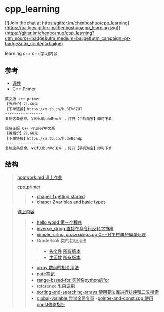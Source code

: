 # cpp_learning

[![Join the chat at https://gitter.im/chenboshuo/cpp_learning](https://badges.gitter.im/chenboshuo/cpp_learning.svg)](https://gitter.im/chenboshuo/cpp_learning?utm_source=badge&utm_medium=badge&utm_campaign=pr-badge&utm_content=badge)

learning c++
c++学习内容
## 参考
- [课件](https://www.lanzous.com/i377dbg)
- [C++ Primer](https://m.tb.cn/h.3IxqiS9)

```
英文版 c++ primer
【券后价】79.60元
【下单链接】https://m.tb.cn/h.3EV6ZUT
-----------------
复制这条信息，￥KNsQbuh4Mvm￥ ，打开【手机淘宝】即可下单
```
```
现货正版 C++ Primer中文版
【券后价】79.60元
【下单链接】https://m.tb.cn/h.3vB6hWp
-----------------
复制这条信息，￥OfJ3buhVolB￥ ，打开【手机淘宝】即可下单
```
## 结构

> [homwork.md 课上作业](./homework.md)

> [cpp_primer](./cpp_primer/)
>> - [chaper 1 getting started](./cpp_primer/chaper_1_getting_started)
>> - [chaper 2 varibles and basic types](./cpp_primer/chaper_2_varibles_and_basic_types)

> [课上内容](./the_content_of_class)
>> - [hello world 第一个程序](./the_content_of_class/hello_world.cpp)
>> - [inverse_string 直接在命令行反转字符串](./the_content_of_class./inverse_string.cpp)
>> - [simple_string_processing.cpp C++对字符串的简单处理](./the_content_of_class./simple_string_processing.cpp)
>> - GradeBook 类的初级用法
>>>  - [头文件](./the_content_of_class/GradeBook.cpp)  [所有版本](https://github.com/chenboshuo/cpp_learning/commits/master/the_content_of_class/Gradebook.h)
>>>  - [主函数](./the_content_of_class/Gradebook.h) [所有版本](https://github.com/chenboshuo/cpp_learning/commits/master/the_content_of_class/GradeBook.cpp)
>> - [ array 数组的相关用法](./the_content_of_class/array.cpp)
>> - [note笔记](./the_content_of_class/note)
>> - [range-based-for 实验像python的for](./the_content_of_class/range-based-for.cpp)
>> - [reference 引用调用](./the_content_of_class/reference.cpp)
>> - [sorting-and-searching-arrays 使用算法库进行排序和二叉搜索](./the_content_of_class/sorting-and-searching-arrays.cpp)
>> - [global-variable 尝试全局变量](./the_content_of_class/global-variable.cpp)
>> -[pointer-and-const.cpp 使用const修饰指针](https://github.com/chenboshuo/cpp_learning/commits/ce078744fb17115991f4111dcecce23ce039bca4/the_content_of_class/pointer-and-const.cpp)
